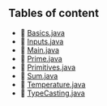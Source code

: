 ## Tables of content
- 📄 [Basics.java](./Basics.java)
- 📄 [Inputs.java](./Inputs.java)
- 📄 [Main.java](./Main.java)
- 📄 [Prime.java](./Prime.java)
- 📄 [Primitives.java](./Primitives.java)
- 📄 [Sum.java](./Sum.java)
- 📄 [Temperature.java](./Temperature.java)
- 📄 [TypeCasting.java](./TypeCasting.java)
